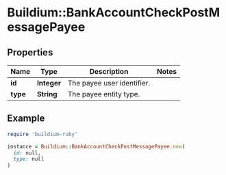 # Buildium::BankAccountCheckPostMessagePayee

## Properties

| Name | Type | Description | Notes |
| ---- | ---- | ----------- | ----- |
| **id** | **Integer** | The payee user identifier. |  |
| **type** | **String** | The payee entity type. |  |

## Example

```ruby
require 'buildium-ruby'

instance = Buildium::BankAccountCheckPostMessagePayee.new(
  id: null,
  type: null
)
```

